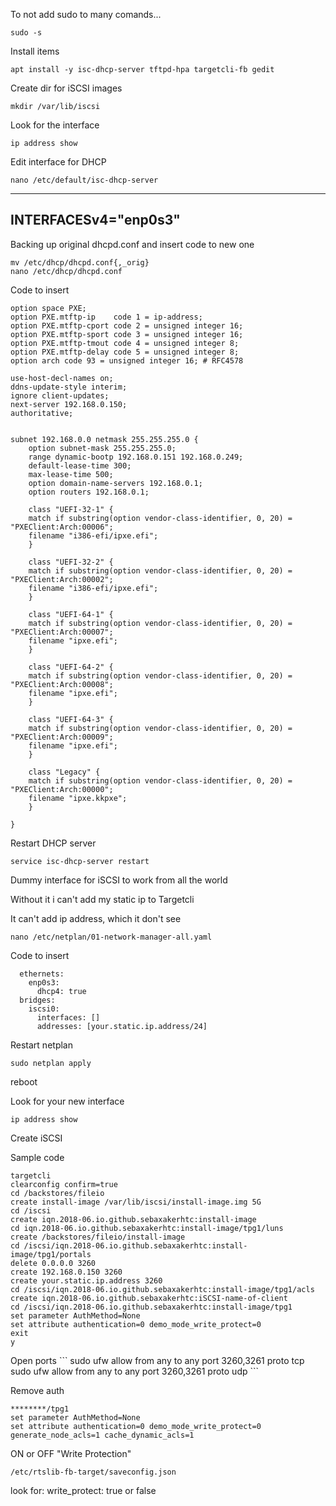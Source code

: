 <p> To not add sudo to many comands...
    
```
sudo -s
```
<p> Install items
    
```
apt install -y isc-dhcp-server tftpd-hpa targetcli-fb gedit
```
<p> Create dir for iSCSI images
    
```
mkdir /var/lib/iscsi
```
<p> Look for the interface
    
```
ip address show
```
<p> Edit interface for DHCP
    
```
nano /etc/default/isc-dhcp-server
```
----------------------
INTERFACESv4="enp0s3"
----------------------
<p> Backing up original dhcpd.conf and insert code to new one
    
```
mv /etc/dhcp/dhcpd.conf{,_orig}
nano /etc/dhcp/dhcpd.conf
```
<p> Code to insert
    
```
option space PXE;
option PXE.mtftp-ip    code 1 = ip-address;
option PXE.mtftp-cport code 2 = unsigned integer 16;
option PXE.mtftp-sport code 3 = unsigned integer 16;
option PXE.mtftp-tmout code 4 = unsigned integer 8;
option PXE.mtftp-delay code 5 = unsigned integer 8;
option arch code 93 = unsigned integer 16; # RFC4578

use-host-decl-names on;
ddns-update-style interim;
ignore client-updates;
next-server 192.168.0.150;
authoritative;


subnet 192.168.0.0 netmask 255.255.255.0 {
    option subnet-mask 255.255.255.0;
    range dynamic-bootp 192.168.0.151 192.168.0.249;
    default-lease-time 300;
    max-lease-time 500;
    option domain-name-servers 192.168.0.1;
    option routers 192.168.0.1;
 
    class "UEFI-32-1" {
    match if substring(option vendor-class-identifier, 0, 20) = "PXEClient:Arch:00006";
    filename "i386-efi/ipxe.efi";
    }

    class "UEFI-32-2" {
    match if substring(option vendor-class-identifier, 0, 20) = "PXEClient:Arch:00002";
    filename "i386-efi/ipxe.efi";
    }

    class "UEFI-64-1" {
    match if substring(option vendor-class-identifier, 0, 20) = "PXEClient:Arch:00007";
    filename "ipxe.efi";
    }

    class "UEFI-64-2" {
    match if substring(option vendor-class-identifier, 0, 20) = "PXEClient:Arch:00008";
    filename "ipxe.efi";
    }

    class "UEFI-64-3" {
    match if substring(option vendor-class-identifier, 0, 20) = "PXEClient:Arch:00009";
    filename "ipxe.efi";
    }

    class "Legacy" {
    match if substring(option vendor-class-identifier, 0, 20) = "PXEClient:Arch:00000";
    filename "ipxe.kkpxe";
    }

}
```
<p> Restart DHCP server
    
```
service isc-dhcp-server restart
```
<p> Dummy interface for iSCSI to work from all the world
<p> Without it i can't add my static ip to Targetcli
<p> It can't add ip address, which it don't see

```
nano /etc/netplan/01-network-manager-all.yaml
```
<p> Code to insert
    
```
  ethernets:
    enp0s3:
      dhcp4: true
  bridges:
    iscsi0:
      interfaces: []
      addresses: [your.static.ip.address/24]
```
<p> Restart netplan
    
```
sudo netplan apply
```
<p> reboot


<p> Look for your new interface

```
ip address show
```


<p> Create iSCSI
<p> Sample code
    
```
targetcli
clearconfig confirm=true
cd /backstores/fileio
create install-image /var/lib/iscsi/install-image.img 5G
cd /iscsi
create iqn.2018-06.io.github.sebaxakerhtc:install-image
cd iqn.2018-06.io.github.sebaxakerhtc:install-image/tpg1/luns
create /backstores/fileio/install-image
cd /iscsi/iqn.2018-06.io.github.sebaxakerhtc:install-image/tpg1/portals
delete 0.0.0.0 3260
create 192.168.0.150 3260
create your.static.ip.address 3260
cd /iscsi/iqn.2018-06.io.github.sebaxakerhtc:install-image/tpg1/acls
create iqn.2018-06.io.github.sebaxakerhtc:iSCSI-name-of-client
cd /iscsi/iqn.2018-06.io.github.sebaxakerhtc:install-image/tpg1
set parameter AuthMethod=None
set attribute authentication=0 demo_mode_write_protect=0
exit
y
```

<p> Open ports
```
sudo ufw allow from any to any port 3260,3261 proto tcp
sudo ufw allow from any to any port 3260,3261 proto udp
```
<p> Remove auth

```
********/tpg1
set parameter AuthMethod=None
set attribute authentication=0 demo_mode_write_protect=0 generate_node_acls=1 cache_dynamic_acls=1
```
<p> ON or OFF "Write Protection"
    
```
/etc/rtslib-fb-target/saveconfig.json
```
<p> look for:
write_protect: true or false
